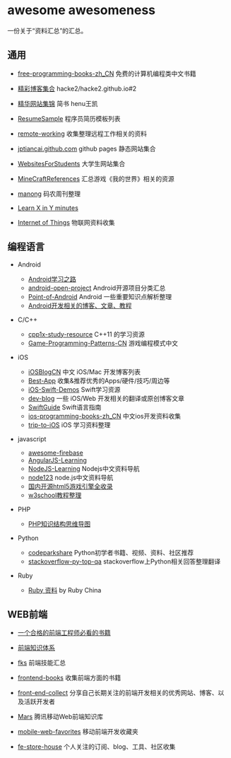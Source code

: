 awesome awesomeness
=========================

一份关于“资料汇总”的汇总。

## 通用

- [free-programming-books-zh_CN](https://github.com/justjavac/free-programming-books-zh_CN) 免费的计算机编程类中文书籍

- [精彩博客集合](https://github.com/hacke2/hacke2.github.io/issues/2) hacke2/hacke2.github.io#2

- [精华网站集锦](http://www.jianshu.com/p/9e65fa0b808e) 简书 henu王凯

- [ResumeSample](https://github.com/geekcompany/ResumeSample) 程序员简历模板列表

- [remote-working](https://github.com/greatghoul/remote-working) 收集整理远程工作相关的资料
 
- [jptiancai.github.com](https://github.com/jptiancai/jptiancai.github.com) github pages 静态网站集合

- [WebsitesForStudents](https://github.com/Xuanwo/WebsitesForStudents) 大学生网站集合

- [MineCraftReferences](https://coding.net/u/greatghoul/p/MineCraftReferences/git) 汇总游戏《我的世界》相关的资源

- [manong](https://github.com/nemoTyrant/manong) 码农周刊整理

- [Learn X in Y minutes](http://learnxinyminutes.com)

- [Internet of Things](https://github.com/phodal/awesome-iot) 物联网资料收集

## 编程语言

- Android

  - [Android学习之路](http://stormzhang.github.io/android/2014/07/07/learn-android-from-rookie/) 
  - [android-open-project](https://github.com/Trinea/android-open-project) Android开源项目分类汇总
  - [Point-of-Android](https://github.com/FX-Max/Point-of-Android) Android 一些重要知识点解析整理
  - [Android开发相关的博客、文章、教程](https://github.com/HanderWei/Android-Blogs)
 
- C/C++

  - [cpp1x-study-resource](https://github.com/sib9/cpp1x-study-resource) C++11 的学习资源
  - [Game-Programming-Patterns-CN](https://github.com/GameDevelopmentCollege/Game-Programming-Patterns-CN) 游戏编程模式中文

- iOS

  - [iOSBlogCN](https://github.com/tangqiaoboy/iOSBlogCN) 中文 iOS/Mac 开发博客列表
  - [Best-App](https://github.com/hzlzh/Best-App) 收集&推荐优秀的Apps/硬件/技巧/周边等
  - [iOS-Swift-Demos](https://github.com/Lax/iOS-Swift-Demos) Swift学习资源
  - [dev-blog](https://github.com/nixzhu/dev-blog) 一些 iOS/Web 开发相关的翻译或原创博客文章
  - [SwiftGuide](https://github.com/ipader/SwiftGuide) Swift语言指南
  - [ios-programming-books-zh_CN](https://github.com/lcepy/ios-programming-books-zh_CN) 中文ios开发资料收集
  - [trip-to-iOS](https://github.com/Aufree/trip-to-iOS) iOS 学习资料整理

- javascript
  - [awesome-firebase](https://github.com/justjavac/awesome-firebase)
  - [AngularJS-Learning](https://github.com/justjavac/AngularJS-Learning-zh_CN)
  - [NodeJS-Learning](https://github.com/sergtitov/NodeJS-Learning/blob/master/cn_resource.md) Nodejs中文资料导航
  - [node123](https://github.com/youyudehexie/node123) node.js中文资料导航
  - [国内开源html5游戏引擎全收录](http://segmentfault.com/blog/tmdphp/1190000000749890)
  - [w3school教程整理](http://www.flygon.net/archives/427)

- PHP

  - [PHP知识结构思维导图](https://raw.githubusercontent.com/justjavac/awesome-awesomeness-zh_CN/master/assets/php-mind-map.jpg)

- Python

  - [codeparkshare](https://github.com/Yixiaohan/codeparkshare) Python初学者书籍、视频、资料、社区推荐
  - [stackoverflow-py-top-qa](https://github.com/wklken/stackoverflow-py-top-qa) stackoverflow上Python相关回答整理翻译

- Ruby

  - [Ruby 资料](https://ruby-china.org/wiki) by Ruby China

## WEB前端

- [一个合格的前端工程师必看的书籍](http://caifujianghu.com/article/yige-hege-de-qianduan-gongchengshi-bikan-de-shuji.html) 

- [前端知识体系](http://knowledge.ecomfe.com/)

- [fks](https://github.com/JacksonTian/fks) 前端技能汇总

- [frontend-books](https://github.com/lisposter/frontend-books) 收集前端方面的书籍

- [front-end-collect](https://github.com/foru17/front-end-collect) 分享自己长期关注的前端开发相关的优秀网站、博客、以及活跃开发者

- [Mars](https://github.com/AlloyTeam/Mars) 腾讯移动Web前端知识库

- [mobile-web-favorites](https://github.com/hoosin/mobile-web-favorites) 移动前端开发收藏夹

- [fe-store-house](https://github.com/poppinlp/fe-store-house) 个人关注的订阅、blog、工具、社区收集
